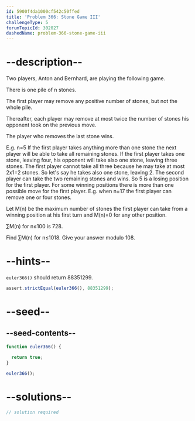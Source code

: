 ```yaml
---
id: 5900f4da1000cf542c50ffed
title: 'Problem 366: Stone Game III'
challengeType: 5
forumTopicId: 302027
dashedName: problem-366-stone-game-iii
---
```


# --description--

Two players, Anton and Bernhard, are playing the following game.

There is one pile of n stones.

The first player may remove any positive number of stones, but not the whole pile.

Thereafter, each player may remove at most twice the number of stones his opponent took on the previous move.

The player who removes the last stone wins.

E.g. n=5 If the first player takes anything more than one stone the next player will be able to take all remaining stones. If the first player takes one stone, leaving four, his opponent will take also one stone, leaving three stones. The first player cannot take all three because he may take at most 2x1=2 stones. So let's say he takes also one stone, leaving 2. The second player can take the two remaining stones and wins. So 5 is a losing position for the first player. For some winning positions there is more than one possible move for the first player. E.g. when n=17 the first player can remove one or four stones.

Let M(n) be the maximum number of stones the first player can take from a winning position at his first turn and M(n)=0 for any other position.

∑M(n) for n≤100 is 728.

Find ∑M(n) for n≤1018. Give your answer modulo 108.

# --hints--

`euler366()` should return 88351299.

```js
assert.strictEqual(euler366(), 88351299);
```

# --seed--

## --seed-contents--

```js
function euler366() {

  return true;
}

euler366();
```

# --solutions--

```js
// solution required
```
